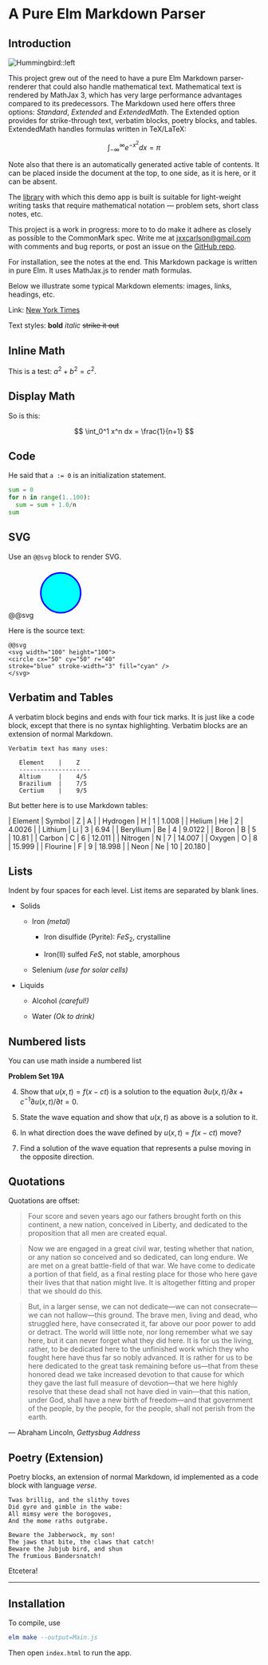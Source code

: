 
# A Pure Elm Markdown Parser


## Introduction

![Hummingbird::left](http://noteimages.s3.amazonaws.com/jxxcarlson/hummingbird2.jpg) 


  This project grew out of the need to have a pure Elm Markdown
 parser-renderer that could also handle mathematical
 text.  Mathematical text is rendered by
 MathJax 3, which has very large performance advantages
 compared to its predecessors.
 The Markdown used here offers three options: *Standard*,
 *Extended* and *ExtendedMath*. The Extended option provides for strike-through
 text, verbatim blocks, poetry blocks, and tables.  ExtendedMath
 handles
 formulas written in TeX/LaTeX:

$$
\int_{-\infty}^\infty e^{-x^2} dx = \pi
$$

Note also that there is an automatically generated
active table of contents. It can be placed inside the document
at the top, to one side, as it is here, or it can be absent.


The [library](https://package.elm-lang.org/packages/jxxcarlson/elm-markdown/latest/)
 with which this demo app is built is suitable for
light-weight writing tasks that require
mathematical notation — problem sets, short class notes, etc.


This project is a work in progress: more to to do make
it adhere as closely as possible to the CommonMark spec.
Write me at jxxcarlson@gmail.com with comments and bug reports,
or post an issue on the [GitHub repo](https://github.com/jxxcarlson/elm-markdown).

For installation, see the notes
at the end. This Markdown package is written in pure Elm.
It uses MathJax.js to render math formulas.

Below we illustrate some typical Markdown elements: images, links, headings, etc.


Link: [New York Times](http://nytimes.com)

Text styles: **bold** *italic* ~~strike it out~~


## Inline Math

This is a test: $a^2 + b^2 = c^2$.

## Display Math

So is this:

$$
\int_0^1 x^n dx = \frac{1}{n+1}
$$


## Code

He said that `a := 0` is an initialization statement.


```python
sum = 0
for n in range(1..100):
  sum = sum + 1.0/n
sum
```

## SVG

Use an `@@svg` block to render SVG.

@@svg
<svg width="100" height="100">
<circle cx="50" cy="50" r="40" 
stroke="blue" stroke-width="3" fill="cyan" />
</svg>

Here is the source text:

```nolang
@@svg
<svg width="100" height="100">
<circle cx="50" cy="50" r="40"
stroke="blue" stroke-width="3" fill="cyan" />
</svg>
```

## Verbatim and Tables

A verbatim block begins and ends with four tick marks.
It is just like a code block, except that there is no
syntax highlighting.  Verbatim blocks are an extension
of normal Markdown.

````
Verbatim text has many uses:

   Element    |    Z
   --------------------
   Altium     |    4/5
   Brazilium  |    7/5
   Certium    |    9/5
````

But better here is to use Markdown tables:

|  Element  | Symbol |  Z | A |
| Hydrogen  | H      |  1 | 1.008   |
| Helium    | He     |  2 |  4.0026 |
| Lithium   | Li     |  3 |  6.94   |
| Beryllium | Be     |  4 |  9.0122 |
| Boron     | B      |  5 | 10.81   |
| Carbon    | C      |  6 | 12.011  |
| Nitrogen  | N      |  7 | 14.007  |
| Oxygen    | O      |  8 | 15.999  |
| Flourine  | F      |  9 | 18.998  |
| Neon      | Ne     | 10 | 20.180  |


## Lists

Indent by four spaces for each level.  List items
are separated by blank lines.

- Solids

    - Iron *(metal)*
    
        - Iron disulfide (Pyrite): $FeS_2$, crystalline

        - Iron(II) sulfed $FeS$, not stable, amorphous

    - Selenium *(use for solar cells)*

- Liquids

    - Alcohol *(careful!)*

    - Water *(Ok to drink)*

## Numbered lists

You can use math inside a numbered list

**Problem Set 19A**

4. Show that $u(x,t) = f(x - ct)$ is a solution to the equation $\partial u(x,t)/\partial x + c^{-1} \partial u(x,t)/\partial t = 0$.

3. State the wave equation and show that $u(x,t)$ as above is a solution to it.

2. In what direction does the wave defined by $u(x,t) = f(x - ct)$ move?

4.  Find a solution of the wave equation that represents a pulse moving in the opposite direction.



## Quotations


Quotations are offset:


> Four score and seven years ago our fathers brought
forth on this continent, a new nation, conceived in
Liberty, and dedicated to the proposition that all
men are created equal.

> Now we are engaged in a great civil war, testing
whether that nation, or any nation so conceived and
so dedicated, can long endure. We are met on a great
battle-field of that war. We have come to dedicate a
portion of that field, as a final resting place for
those who here gave their lives that that nation might
live. It is altogether fitting and proper that we
should do this.

> But, in a larger sense, we can not dedicate—we can
not consecrate—we can not hallow—this ground. The
brave men, living and dead, who struggled here, have
consecrated it, far above our poor power to add or
detract. The world will little note, nor long remember
what we say here, but it can never forget what they did
here. It is for us the living, rather, to be dedicated
here to the unfinished work which they who fought here
have thus far so nobly advanced. It is rather for us
to be here dedicated to the great task remaining before
us—that from these honored dead we take increased
devotion to that cause for which they gave the last
full measure of devotion—that we here highly resolve
that these dead shall not have died in vain—that
this nation, under God, shall have a new birth of
freedom—and that government of the people, by the
people, for the people, shall not perish from the earth.

— Abraham Lincoln, *Gettysbug Address*

## Poetry (Extension)

Poetry blocks, an extension of normal Markdown,
id implemented as a code block with language
*verse*.

```verse
Twas brillig, and the slithy toves
Did gyre and gimble in the wabe:
All mimsy were the borogoves,
And the mome raths outgrabe.

Beware the Jabberwock, my son!
The jaws that bite, the claws that catch!
Beware the Jubjub bird, and shun
The frumious Bandersnatch!
```


Etcetera!

___

## Installation


To compile, use

```elm
elm make --output=Main.js
```

Then open `index.html` to run the app.



